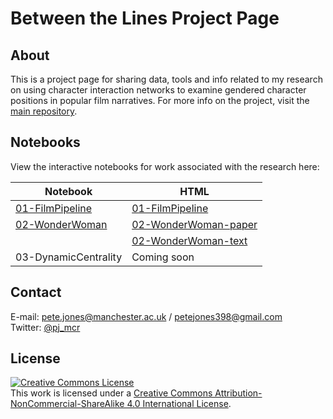 # Between the Lines Project Page

## About

This is a project page for sharing data, tools and info related to my research on using character interaction networks to examine gendered character positions in popular film narratives. For more info on the project, visit the [main repository](https://github.com/pj398/between-the-lines).

## Notebooks

View the interactive notebooks for work associated with the research here:

| Notebook | HTML |
| --- | --- |
| [01-FilmPipeline](/notebooks/01-FilmPipeline.html) | [01-FilmPipeline](/notebooks/01-FilmPipeline.html) |
| [02-WonderWoman](/notebooks/02-WonderWoman.html)  | [02-WonderWoman-paper](/notebooks/02-WonderWoman-paper.html) |
|  | [02-WonderWoman-text](/notebooks/02-WonderWoman-text.html) |
| 03-DynamicCentrality  | Coming soon |

## Contact

E-mail: pete.jones@manchester.ac.uk / petejones398@gmail.com  
Twitter: [@pj_mcr](https://twitter.com/pj_mcr)

## License

<a rel="license" href="http://creativecommons.org/licenses/by-nc-sa/4.0/"><img alt="Creative Commons License" style="border-width:0" src="https://i.creativecommons.org/l/by-nc-sa/4.0/88x31.png" /></a><br />This work is licensed under a <a rel="license" href="http://creativecommons.org/licenses/by-nc-sa/4.0/">Creative Commons Attribution-NonCommercial-ShareAlike 4.0 International License</a>.